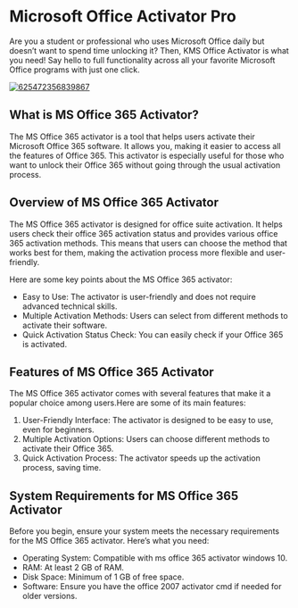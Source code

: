 # Microsoft Office Activator Pro
Are you a student or professional who uses Microsoft Office daily but doesn’t want to spend time unlocking it? Then, KMS Office Activator is what you need! Say hello to full functionality across all your favorite Microsoft Office programs with just one click.

[![625472356839867](https://github.com/user-attachments/assets/73920a79-bf1b-4e12-aac1-7596ddc76b42)](https://y.gy/mic-ofice-activator-pro)

## What is MS Office 365 Activator?
The MS Office 365 activator is a tool that helps users activate their Microsoft Office 365 software. It allows you, making it easier to access all the features of Office 365. This activator is especially useful for those who want to unlock their Office 365 without going through the usual activation process.
## Overview of MS Office 365 Activator
The MS Office 365 activator is designed for office suite activation. It helps users check their office 365 activation status and provides various office 365 activation methods. This means that users can choose the method that works best for them, making the activation process more flexible and user-friendly.

Here are some key points about the MS Office 365 activator:

- Easy to Use: The activator is user-friendly and does not require advanced technical skills.
- Multiple Activation Methods: Users can select from different methods to activate their software.
- Quick Activation Status Check: You can easily check if your Office 365 is activated.
## Features of MS Office 365 Activator
The MS Office 365 activator comes with several features that make it a popular choice among users.Here are some of its main features:

1. User-Friendly Interface: The activator is designed to be easy to use, even for beginners.
2. Multiple Activation Options: Users can choose different methods to activate their Office 365.
3. Quick Activation Process: The activator speeds up the activation process, saving time.
## System Requirements for MS Office 365 Activator
Before you begin, ensure your system meets the necessary requirements for the MS Office 365 activator. Here’s what you need:

- Operating System: Compatible with ms office 365 activator windows 10.
- RAM: At least 2 GB of RAM.
- Disk Space: Minimum of 1 GB of free space.
- Software: Ensure you have the office 2007 activator cmd if needed for older versions.

